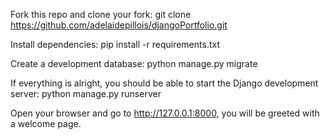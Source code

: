 Fork this repo and clone your fork:
git clone https://github.com/adelaidepillois/djangoPortfolio.git


Install dependencies:
pip install -r requirements.txt


Create a development database:
python manage.py migrate


If everything is alright, you should be able to start the Django development server:
python manage.py runserver


Open your browser and go to http://127.0.0.1:8000, you will be greeted with a welcome page.
